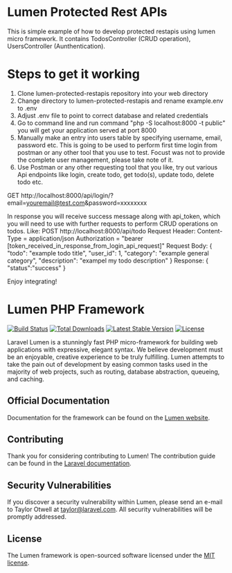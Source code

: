 # Lumen Protected Rest APIs

This is simple example of how to develop protected restapis using lumen micro framework.
It contains TodosController (CRUD operation), UsersController (Aunthentication).

# Steps to get it working

1. Clone lumen-protected-restapis repository into your web directory
2. Change directory to lumen-protected-restapis and rename example.env to .env
3. Adjust .env file to point to correct database and related credentials
4. Go to command line and run command "php -S localhost:8000 -t public" you will get your application served at port 8000
5. Manually make an entry into users table by specifying username, email, password etc. This is going to be used to perform first time login from postman or any other tool that you use to test. Focust was not to provide the complete user management, please take note of it.
6. Use Postman or any other requesting tool that you like, try out various Api endpoints like login, create todo, get todo(s), update todo, delete todo etc.

GET http://localhost:8000/api/login/?email=youremail@test.com&password=xxxxxxxx

In response you will receive success message along with api_token, which you will need to use with further requests to perform CRUD operations on todos.
Like:
POST http://localhost:8000/api/todo
Request Header: 
  Content-Type = application/json
  Authorization = "bearer [token_received_in_response_from_login_api_request]"
Request Body: 
  {
    "todo": "example todo title",
    "user_id": 1,
    "category": "example general category",
    "description": "exampel my todo description"
  }
Response:
  {
    "status":"success"
  }

Enjoy integrating!

# Lumen PHP Framework

[![Build Status](https://travis-ci.org/laravel/lumen-framework.svg)](https://travis-ci.org/laravel/lumen-framework)
[![Total Downloads](https://img.shields.io/packagist/dt/laravel/framework)](https://packagist.org/packages/laravel/lumen-framework)
[![Latest Stable Version](https://img.shields.io/packagist/v/laravel/framework)](https://packagist.org/packages/laravel/lumen-framework)
[![License](https://img.shields.io/packagist/l/laravel/framework)](https://packagist.org/packages/laravel/lumen-framework)

Laravel Lumen is a stunningly fast PHP micro-framework for building web applications with expressive, elegant syntax. We believe development must be an enjoyable, creative experience to be truly fulfilling. Lumen attempts to take the pain out of development by easing common tasks used in the majority of web projects, such as routing, database abstraction, queueing, and caching.

## Official Documentation

Documentation for the framework can be found on the [Lumen website](https://lumen.laravel.com/docs).

## Contributing

Thank you for considering contributing to Lumen! The contribution guide can be found in the [Laravel documentation](https://laravel.com/docs/contributions).

## Security Vulnerabilities

If you discover a security vulnerability within Lumen, please send an e-mail to Taylor Otwell at taylor@laravel.com. All security vulnerabilities will be promptly addressed.

## License

The Lumen framework is open-sourced software licensed under the [MIT license](https://opensource.org/licenses/MIT).
